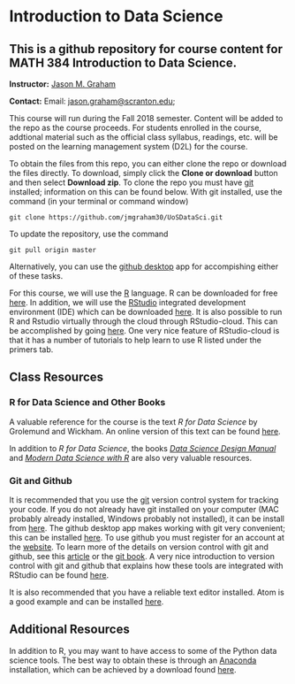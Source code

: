 # Introduction to Data Science
## This is a github repository for course content for MATH 384 Introduction to Data Science.

**Instructor:** [Jason M. Graham](https://sites.google.com/site/jasonmgrahamus/)

**Contact:** Email: jason.graham@scranton.edu;

This course will run during the Fall 2018 semester. Content will be added to the
repo as the course proceeds. For students enrolled in the course, addtional
material such as the official class syllabus, readings, etc. will be posted
on the learning management system (D2L) for the course.

To obtain the files from this repo, you can either clone the repo or download the files directly. To download, simply click the **Clone or download** button and then select **Download zip**. To clone the repo you must have [git](https://git-scm.com/) installed; information on this can be found below. With git installed, use the command (in your terminal or command window)

`git clone https://github.com/jmgraham30/UoSDataSci.git`

To update the repository, use the command

`git pull origin master`

Alternatively, you can use the [github desktop](https://desktop.github.com/) app for accompishing either of these tasks.

For this course, we will use the [R](https://www.r-project.org/) language. R can be downloaded for free [here](https://cran.revolutionanalytics.com/). In addition, we will use the [RStudio](https://www.rstudio.com/) integrated development environment (IDE) which can be downloaded [here](https://www.rstudio.com/products/rstudio/download/#download). It is also possible to run R and Rstudio virtually through the cloud through RStudio-cloud. This can be accomplished by going [here](https://rstudio.cloud/). One very nice feature of RStudio-cloud is that it has a number of tutorials to help learn to use R listed under the primers tab.

## Class Resources

### R for Data Science and Other Books
A valuable reference for the course is the text *R for Data Science* by Grolemund and Wickham. An online version of this text can be found [here](http://r4ds.had.co.nz/).

In addition to *R for Data Science*, the books [*Data Science Design Manual*](http://www.data-manual.com/) and [*Modern Data Science with R*](https://mdsr-book.github.io/index.html) are also very valuable resources.

### Git and Github
It is recommended that you use the [git](https://git-scm.com/) version control system for tracking your code. If you do not already have git installed on your computer (MAC probably already installed, Windows probably not installed), it can be install from [here](https://git-scm.com/). The github desktop app makes working with git very convenient; this can be installed [here](https://desktop.github.com/). To use github you must register for an account at the [website](httPs://github.com/). To learn more of the details on version control with git and github, see this [article](https://peerj.com/preprints/3159/) or the [git book](https://git-scm.com/book/en/v2). A very nice introduction to version control with git and github that explains how these tools are integrated with RStudio can be found [here](https://ourcodingclub.github.io/2017/02/27/git.html).

It is also recommended that you have a reliable text editor installed. Atom is a good example and can be installed [here](https://atom.io/).

## Additional Resources
In addition to R, you may want to have access to some of the Python data science tools. The best way to obtain these is through an [Anaconda](https://www.anaconda.com/) installation, which can be achieved by a download found  [here](https://www.anaconda.com/download/#macos).
